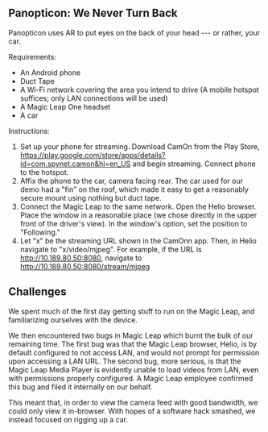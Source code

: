 ## Panopticon: We Never Turn Back

Panopticon uses AR to put eyes on the back of your head --- or rather, your car.


Requirements:
  * An Android phone
  * Duct Tape
  * A Wi-Fi network covering the area you intend to drive (A mobile hotspot suffices; only LAN connections will be used)
  * A Magic Leap One headset
  * A car

Instructions:

  1. Set up your phone for streaming. Download CamOn from the Play Store, https://play.google.com/store/apps/details?id=com.spynet.camon&hl=en_US and begin streaming. Connect phone to the hotspot.
  2. Affix the phone to the car, camera facing rear. The car used for our demo had a "fin" on the roof, which made it easy to get a reasonably secure mount using nothing but duct tape.
  3. Connect the Magic Leap to the same network. Open the Helio browser. Place the window in a reasonable place (we chose directly in the upper front of the driver's view). In the window's option, set the position to "Following."
  4. Let "x" be the streaming URL shown in the CamOnn app. Then, in Helio navigate to "x/video/mjpeg". For example, if the URL is http://10.189.80.50:8080, navigate to http://10.189.80.50:8080/stream/mjpeg

## Challenges

We spent much of the first day getting stuff to run on the Magic Leap, and familiarizing ourselves with the device.

We then encountered two bugs in Magic Leap which burnt the bulk of our remaining time. The first bug was that the Magic Leap browser, Helio, is by default configured to not access LAN, and would not prompt for permission upon accessing a LAN URL. The second bug, more serious, is that the Magic Leap Media Player is evidently unable to load videos from LAN, even with permissions properly configured. A Magic Leap employee confirmed this bug and filed it internally on our behalf.

This meant that, in order to view the camera feed with good bandwidth, we could only view it in-browser. With hopes of a software hack smashed, we instead focused on rigging up a car.
